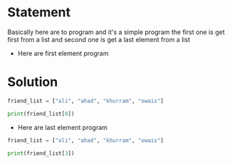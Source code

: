 # Statement 

Basically here are to program and it's a simple program the first one is get first from a list and second one is get a last element from a list 


+   Here are first element program

# Solution 

``` python
friend_list = ["ali", "ahad", "khurram", "owais"]

print(friend_list[0])
```

+   Here are last element program

``` python
friend_list = ["ali", "ahad", "khurram", "owais"]

print(friend_list[3])
```